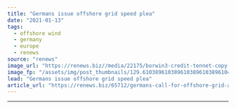 ```yaml
---
title: "Germans issue offshore grid speed plea"
date: "2021-01-13"
tags: 
  - offshore wind
  - germany
  - europe
  - renews
source: "renews"
image_url: "https://renews.biz//media/22175/borwin3-credit-tennet-copy.jpg?mode=crop&width=770&heightratio=0.6103896103896103896103896104&slimmage=true"
image_fp: "/assets/img/post_thumbnails/129.6103896103896103896103896104&slimmage=true"
lead: "Germans issue offshore grid speed plea"
article_url: "https://renews.biz/65712/germans-call-for-offshore-grid-acceleration/"
---
```


---
